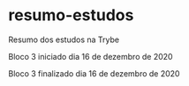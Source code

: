 # resumo-estudos

Resumo dos estudos na Trybe

Bloco 3 iniciado dia 16 de dezembro de 2020

Bloco 3 finalizado dia 16 de dezembro de 2020
